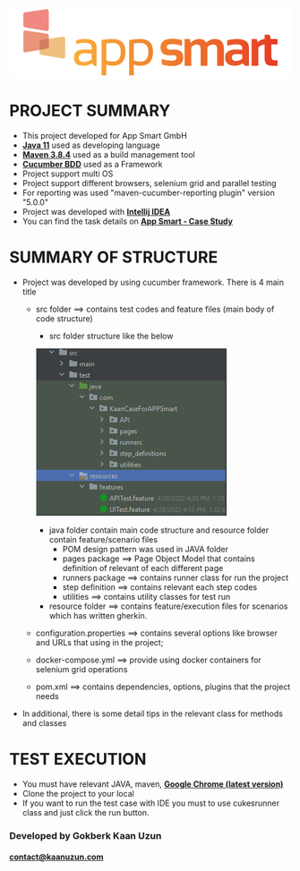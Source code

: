 ![APP SMART](logo.png)

# PROJECT SUMMARY
* This project developed for App Smart GmbH 
* **[Java 11](https://openjdk.java.net/projects/jdk/11/)**  used as developing language
* **[Maven 3.8.4](https://maven.apache.org/docs/3.8.4/release-notes.html)** used as a build management tool
* **[Cucumber BDD](https://cucumber.io/)** used as a Framework
* Project support multi OS
* Project support different browsers, selenium grid and parallel testing
* For reporting was used "maven-cucumber-reporting plugin" version "5.0.0"
* Project was developed with **[Intellij IDEA](https://www.jetbrains.com/idea/)**
* You can find the task details on **[App Smart - Case Study](https://drive.google.com/file/d/1tPIg0R4WIEVG25v9qMIm2h3B20DCmST3/view?usp=sharing)**

# SUMMARY OF STRUCTURE
* Project was developed by using cucumber framework. There is 4 main title

    * src folder ==> contains test codes and feature files (main body of code structure)
        * src folder structure like the below
        
      ![structure](Capture.png)   
    
        * java folder contain main code structure and resource folder contain feature/scenario files
          * POM design pattern was used in JAVA folder
          * pages package ==> Page Object Model that contains definition of relevant of each different page
          * runners package ==> contains runner class for run the project
          * step definition ==> contains relevant each step codes
          * utilities ==> contains utility classes for test run
        * resource folder ==> contains feature/execution files for scenarios which has written gherkin.
    * configuration.properties ==> contains several options like browser and URLs that using in the project;
    * docker-compose.yml ==> provide using docker containers for selenium grid operations
    * pom.xml ==> contains dependencies, options, plugins that the project needs
* In additional, there is some detail tips in the relevant class for methods and classes

# TEST EXECUTION

* You must have relevant JAVA, maven, **[Google Chrome (latest version)](https://www.google.com/chrome/?brand=CHBD&gclid=Cj0KCQjwr-SSBhC9ARIsANhzu15P0PA-n9Zp4NpxKaOHVGtBD1TZQH0HlQQE6hUfsOFAU1nf-Rzdlf4aAoTJEALw_wcB&gclsrc=aw.ds)**
* Clone the project to your local
* If you want to run the test case with IDE you must to use cukesrunner class and just click the run button.

### Developed by Gokberk Kaan Uzun
#### contact@kaanuzun.com